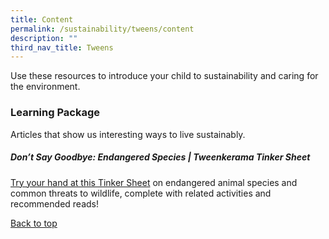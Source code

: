 ```yaml
---
title: Content
permalink: /sustainability/tweens/content
description: ""
third_nav_title: Tweens
---
```

Use these resources to introduce your child to sustainability and caring for the environment.

### **Learning Package**
Articles that show us interesting ways to live sustainably.

##### **Don’t Say Goodbye: Endangered Species | Tweenkerama Tinker Sheet**
[Try your hand at this Tinker Sheet](/files/sus_tweens_lp-endangered.pdf) on endangered animal species and common threats to wildlife, complete with related activities and recommended reads!

<p class="has-text-right margin--top--xl"><a href="#main-content" class="has-text-jade">Back to top</a></p>